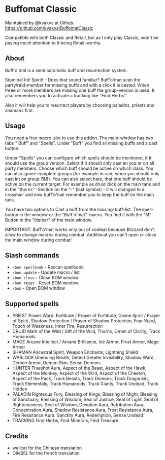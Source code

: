 # Buffomat Classic

Maintained by @kvakvs at Github. https://github.com/kvakvs/BuffomatClassic

Compatible with both Classic and Retail, but as I only play Classic, won't be
paying much attention to it being Retail-worthy.

## About

Buff'o'mat is a semi automatic buff and resurrection system.

Stamina! Int! Spirit! - Does that sound familiar? Buff'o'mat scan the
party/raid-member for missing buffs and with a click it is casted. When three or
more members are missing one buff the group-version is used. It also remembers
you to activate a tracking like "Find Herbs".

Also it will help you to resurrect players by choosing paladins, priests and
shamans first.

## Usage

You need a free macro-slot to use this addon. The main-window has two tabs "
Buff" and "Spells". Under "Buff" you find all missing buffs and a cast button.

Under "Spells" you can configure which spells should be monitored, if it should
use the group version. Select if it should only cast an you or on all party
members. Choose which buff should be active on which class. You can also ignore
complete groups (for example in raid, when you should only cast int on group
7&8). You can also select here, that one buff should be active on the current
target. For example as druid click on the main tank and in the "thorns"
-Section on the "-" (last symbol) - it will changed to a crosshair and now
buff'o'mat remember you to keep the buff on the main tank.

You have two options to Cast a buff from the missing-buff-list. The spell-button
in the window or the "Buff'o'mat"-macro. You find it with the "M"-Button in
the "titelbar" of the main window.

IMPORTANT: Buff'o'mat works only out of combat because Blizzard don't allow to
change macros during combat. Additional you can't open or close the main window
during combat!

## Slash commands

* `/bom spellbook` - Rescan spellbook
* `/bom update` - Update macro / list
* `/bom close` - Close BOM window
* `/bom reset` - Reset BOM window
* `/bom` - Open BOM window

## Supported spells

* PRIEST Power Word: Fortitude / Prayer of Fortitude, Divine Spirit / Prayer of
  Spirit, Shadow Protection / Prayer of Shadow Protection, Fear Ward, Touch of
  Weakness, Inner Fire, Resurrection
* DRUID Mark of the Wild / Gift of the Wild, Thorns, Omen of Clarity, Track
  Humanoids
* MAGE Arcane Intellect / Arcane Brilliance, Ice Armor, Frost Armor, Mage Armor
* SHAMAN Ancestral Spirit, Weapon Enchants, Lightning Shield
* WARLOCK Unending Breath, Detect Greater Invisibility, Shadow Ward, Demon
  Armor, Demon Skin, Sense Demons
* HUNTER Trueshot Aura, Aspect of the Beast, Aspect of the Hawk, Aspect of the
  Monkey, Aspect of the Wild, Aspect of the Cheetah, Aspect of the Pack, Track
  Beasts, Track Demons, Track Dragonkin, Track Elementals, Track Humanoids,
  Track Giants, Track Undead, Track Hidden
* PALADIN Righteous Fury, Blessing of Kings, Blessing of Might, Blessing of
  Sanctuary, Blessing of Wisdom, Seal of Justice, Seal of Light, Seal of
  Righteousness, Seal of Wisdom, Devotion Aura, Retribution Aura, Concentration
  Aura, Shadow Resistance Aura, Frost Resistance Aura, Fire Resistance Aura,
  Sanctity Aura, Redemption, Sense Undead
* TRACKING Find Herbs, Find Minerals, Find Treasure

## Credits

* wellcat for the Chinese translation
* OlivBEL for the french translation
	
